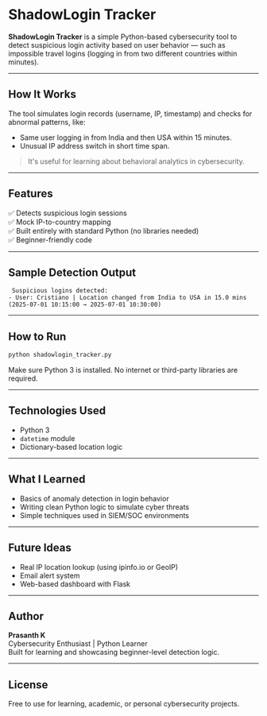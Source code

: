 
# ShadowLogin Tracker

**ShadowLogin Tracker** is a simple Python-based cybersecurity tool to detect suspicious login activity based on user behavior — such as impossible travel logins (logging in from two different countries within minutes).

---

## How It Works

The tool simulates login records (username, IP, timestamp) and checks for abnormal patterns, like:
- Same user logging in from India and then USA within 15 minutes.
- Unusual IP address switch in short time span.

> It's useful for learning about behavioral analytics in cybersecurity.

---

##  Features

✅ Detects suspicious login sessions  
✅ Mock IP-to-country mapping  
✅ Built entirely with standard Python (no libraries needed)  
✅ Beginner-friendly code  

---

##  Sample Detection Output

```
 Suspicious logins detected:
- User: Cristiano | Location changed from India to USA in 15.0 mins (2025-07-01 10:15:00 → 2025-07-01 10:30:00)
```

---

##  How to Run

```bash
python shadowlogin_tracker.py
```

Make sure Python 3 is installed. No internet or third-party libraries are required.

---

## Technologies Used

- Python 3
- `datetime` module
- Dictionary-based location logic

---

##  What I Learned

- Basics of anomaly detection in login behavior
- Writing clean Python logic to simulate cyber threats
- Simple techniques used in SIEM/SOC environments

---

## Future Ideas

- Real IP location lookup (using ipinfo.io or GeoIP)
- Email alert system
- Web-based dashboard with Flask

---

##  Author

**Prasanth K**  
Cybersecurity Enthusiast | Python Learner  
Built for learning and showcasing beginner-level detection logic.

---

## License

Free to use for learning, academic, or personal cybersecurity projects.
